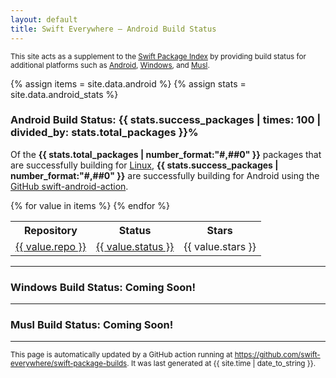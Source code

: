 ```yaml
---
layout: default
title: Swift Everywhere – Android Build Status
---
```


<div>
<p>
<small>
This site acts as a supplement to the
<a href="https://swiftpackageindex.com">Swift Package Index</a>
by providing build status for additional platforms such as
<a href="https://github.com/SwiftPackageIndex/SwiftPackageIndex-Server/discussions/3461">Android</a>,
<a href="https://github.com/SwiftPackageIndex/SwiftPackageIndex-Server/discussions/1354">Windows</a>,
and <a href="https://www.swift.org/documentation/articles/static-linux-getting-started.html">Musl</a>. 
</small>
</p>
</div>

{% assign items = site.data.android %}
{% assign stats = site.data.android_stats %}

<h3>Android Build Status: {{ stats.success_packages | times: 100 | divided_by: stats.total_packages }}%</h3>

Of the <b>{{ stats.total_packages | number_format:"#,##0" }}</b> packages that are successfully building for
<a href="https://swiftpackageindex.com/search?query=platform:linux">Linux</a>,
<b>{{ stats.success_packages | number_format:"#,##0" }}</b>
are successfully building for Android using the
<a href="https://github.com/marketplace/actions/swift-android-action">GitHub swift-android-action</a>.

<table>
<tr>
    <th>Repository</th>
    <th>Status</th>
    <th>Stars</th>
</tr>
{% for value in items %}
<tr style="background-color: {{ item.status == 'success' ? '#d4edda' : '#f8d7da' }};">
<tr>
    <td><a href="{{ value.repo }}">{{ value.repo }}</a></td>
    <td><a href="https://github.com/swift-everywhere/swift-package-builds/actions/runs/{{ value.runid }}>">{{ value.status }}</a></td>
    <td>{{ value.stars }}</td>
    <!--
    <td>{{ value.created }}</td>
    <td>{{ value.modified }}</td>
    -->
</tr>
{% endfor %}
</table>

<hr />
<h3>Windows Build Status: Coming Soon!</h3>
<hr />
<h3>Musl Build Status: Coming Soon!</h3>
<hr />

<div>
<p>
<small>
This page is automatically updated by a GitHub action running at
<a href="https://github.com/swift-everywhere/swift-package-builds">https://github.com/swift-everywhere/swift-package-builds</a>.
It was last generated at {{ site.time | date_to_string }}.
</small>
</p>
</div>
